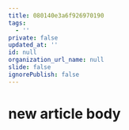 ```yaml
---
title: 080140e3a6f926970190
tags:
  - ''
private: false
updated_at: ''
id: null
organization_url_name: null
slide: false
ignorePublish: false
---
```

# new article body
